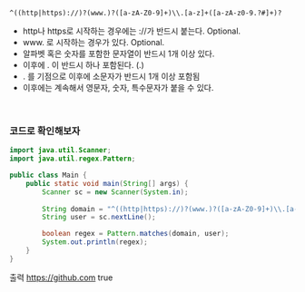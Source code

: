     ^((http|https)://)?(www.)?([a-zA-Z0-9]+)\\.[a-z]+([a-zA-z0-9.?#]+)?

- http나 https로 시작하는 경우에는 ://가 반드시 붙는다. Optional.
- www. 로 시작하는 경우가 있다. Optional.
- 알파벳 혹은 숫자를 포함한 문자열이 반드시 1개 이상 있다.
- 이후에 . 이 반드시 하나 포함된다. (.)
- . 를 기점으로 이후에 소문자가 반드시 1개 이상 포함됨
- 이후에는 계속해서 영문자, 숫자, 특수문자가 붙을 수 있다.

<br>

### 코드로 확인해보자

```java
import java.util.Scanner;
import java.util.regex.Pattern;

public class Main {
    public static void main(String[] args) {
        Scanner sc = new Scanner(System.in);
        
        String domain = "^((http|https)://)?(www.)?([a-zA-Z0-9]+)\\.[a-z]+([a-zA-z0-9.?#]+)?";
        String user = sc.nextLine();

        boolean regex = Pattern.matches(domain, user);
        System.out.println(regex);
    }
}
```

출력
    https://github.com
    true


